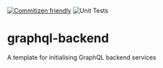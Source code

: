 [![Commitizen friendly](https://img.shields.io/badge/commitizen-friendly-brightgreen.svg)](http://commitizen.github.io/cz-cli/)
![Unit Tests](https://github.com/pranjalnadhani/graphql-backend/workflows/Unit%20Tests/badge.svg)

# graphql-backend

A template for initialising GraphQL backend services
